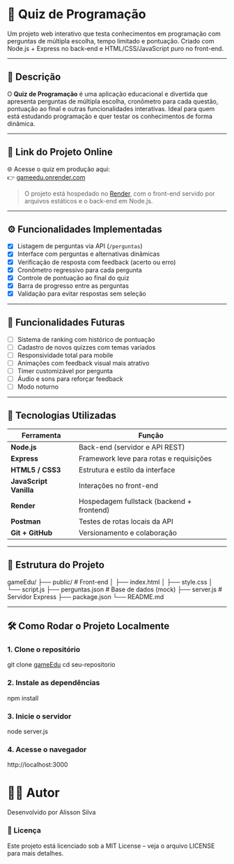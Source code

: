 # 🧠 Quiz de Programação

Um projeto web interativo que testa conhecimentos em programação com perguntas de múltipla escolha, tempo limitado e pontuação. Criado com Node.js + Express no back-end e HTML/CSS/JavaScript puro no front-end.

---

## 📌 Descrição

O **Quiz de Programação** é uma aplicação educacional e divertida que apresenta perguntas de múltipla escolha, cronômetro para cada questão, pontuação ao final e outras funcionalidades interativas. Ideal para quem está estudando programação e quer testar os conhecimentos de forma dinâmica.

---

## 🚀 Link do Projeto Online

🌐 Acesse o quiz em produção aqui:  
👉 [gameedu.onrender.com](https://gameedu.onrender.com)

> O projeto está hospedado no [Render](https://render.com), com o front-end servido por arquivos estáticos e o back-end em Node.js.

---

## ⚙️ Funcionalidades Implementadas

- [x] Listagem de perguntas via API (`/perguntas`)
- [x] Interface com perguntas e alternativas dinâmicas
- [x] Verificação de resposta com feedback (acerto ou erro)
- [x] Cronômetro regressivo para cada pergunta
- [x] Controle de pontuação ao final do quiz
- [x] Barra de progresso entre as perguntas
- [x] Validação para evitar respostas sem seleção

---

## 📅 Funcionalidades Futuras

- [ ] Sistema de ranking com histórico de pontuação
- [ ] Cadastro de novos quizzes com temas variados
- [ ] Responsividade total para mobile
- [ ] Animações com feedback visual mais atrativo
- [ ] Timer customizável por pergunta
- [ ] Áudio e sons para reforçar feedback
- [ ] Modo noturno

---

## 🧰 Tecnologias Utilizadas

| Ferramenta | Função |
|------------|--------|
| **Node.js** | Back-end (servidor e API REST) |
| **Express** | Framework leve para rotas e requisições |
| **HTML5 / CSS3** | Estrutura e estilo da interface |
| **JavaScript Vanilla** | Interações no front-end |
| **Render** | Hospedagem fullstack (backend + frontend) |
| **Postman** | Testes de rotas locais da API |
| **Git + GitHub** | Versionamento e colaboração |

---

## 📁 Estrutura do Projeto

gameEdu/
├── public/ # Front-end
│ ├── index.html
│ ├── style.css
│ └── script.js
├── perguntas.json # Base de dados (mock)
├── server.js # Servidor Express
├── package.json
└── README.md

---

## 🛠️ Como Rodar o Projeto Localmente

### 1. Clone o repositório
git clone [gameEdu](https://github.com/soaresSilva/gameEdu)
cd seu-repositorio
### 2. Instale as dependências
npm install
### 3. Inicie o servidor
node server.js
### 4. Acesse o navegador
http://localhost:3000


# 🙋‍♂️ Autor
Desenvolvido por Alisson Silva

### 📄 Licença
Este projeto está licenciado sob a MIT License – veja o arquivo LICENSE para mais detalhes.